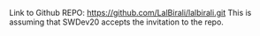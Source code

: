 Link to Github REPO: https://github.com/LalBirali/lalbirali.git
This is assuming that SWDev20 accepts the invitation to the repo. 